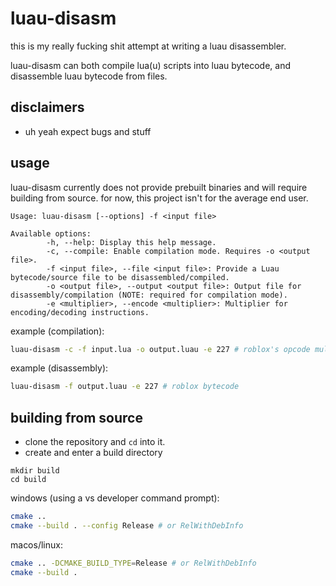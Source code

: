 # luau-disasm
this is my really fucking shit attempt at writing a luau disassembler.

luau-disasm can both compile lua(u) scripts into luau bytecode, and disassemble luau bytecode from files.

## disclaimers
- uh yeah expect bugs and stuff

## usage
luau-disasm currently does not provide prebuilt binaries and will require building from source. for now, this project isn't for the average end user.

```
Usage: luau-disasm [--options] -f <input file>

Available options:
        -h, --help: Display this help message.
        -c, --compile: Enable compilation mode. Requires -o <output file>.
        -f <input file>, --file <input file>: Provide a Luau bytecode/source file to be disassembled/compiled.
        -o <output file>, --output <output file>: Output file for disassembly/compilation (NOTE: required for compilation mode).
        -e <multiplier>, --encode <multiplier>: Multiplier for encoding/decoding instructions.
```

example (compilation):
```sh
luau-disasm -c -f input.lua -o output.luau -e 227 # roblox's opcode multiplier is 227
```

example (disassembly):
```sh
luau-disasm -f output.luau -e 227 # roblox bytecode
```

## building from source
- clone the repository and `cd` into it.
- create and enter a build directory
```
mkdir build
cd build
```
windows (using a vs developer command prompt):
```sh
cmake ..
cmake --build . --config Release # or RelWithDebInfo
```
macos/linux:
```sh
cmake .. -DCMAKE_BUILD_TYPE=Release # or RelWithDebInfo
cmake --build .
```